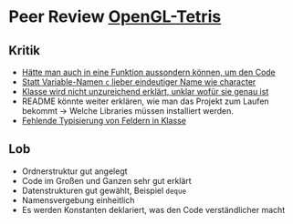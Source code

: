 # Peer Review [OpenGL-Tetris](https://github.com/rpfaeffle/DHBW-Programming-1-Final-Project/)

## Kritik
- [Hätte man auch in eine Funktion aussondern können, um den Code ](https://github.com/rpfaeffle/DHBW-Programming-1-Final-Project/blob/4e842d232aa8329d2fd0aef77d4971139f525973/src/core/font.py#L44)
- [Statt Variable-Namen `c` lieber eindeutiger Name wie character](https://github.com/rpfaeffle/DHBW-Programming-1-Final-Project/blob/4e842d232aa8329d2fd0aef77d4971139f525973/src/core/font.py#L65)
- [Klasse wird nicht unzureichend erklärt, unklar wofür sie genau ist](https://github.com/rpfaeffle/DHBW-Programming-1-Final-Project/blob/4e842d232aa8329d2fd0aef77d4971139f525973/src/components/shape.py#L11)
- README könnte weiter erklären, wie man das Projekt zum Laufen bekommt -> Welche Libraries müssen installiert werden.
- [Fehlende Typisierung von Feldern in Klasse](https://github.com/rpfaeffle/DHBW-Programming-1-Final-Project/blob/4e842d232aa8329d2fd0aef77d4971139f525973/src/core/application.py#L13)
## Lob
- Ordnerstruktur gut angelegt
- Code im Großen und Ganzen sehr gut erklärt
- Datenstrukturen gut gewählt, Beispiel `deque`
- Namensvergebung einheitlich
- Es werden Konstanten deklariert, was den Code verständlicher macht